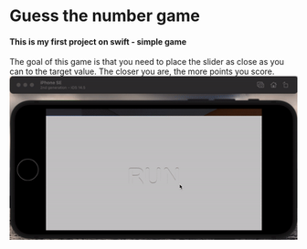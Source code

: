 # Guess the number game
#### This is my first project on swift - simple game
The goal of this game is that you need to place the slider as close as you can to the target value. The closer you are, the more points you score.
![gameplay_gif](./Guess_the_number.gif)